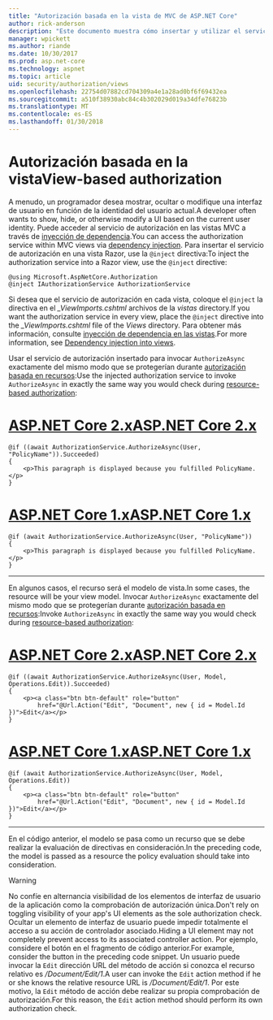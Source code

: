 ```yaml
---
title: "Autorización basada en la vista de MVC de ASP.NET Core"
author: rick-anderson
description: "Este documento muestra cómo insertar y utilizar el servicio de autorización dentro de una vista de ASP.NET Core Razor."
manager: wpickett
ms.author: riande
ms.date: 10/30/2017
ms.prod: asp.net-core
ms.technology: aspnet
ms.topic: article
uid: security/authorization/views
ms.openlocfilehash: 22754d07882cd704309a4e1a28ad0bf6f69432ea
ms.sourcegitcommit: a510f38930abc84c4b302029d019a34dfe76823b
ms.translationtype: MT
ms.contentlocale: es-ES
ms.lasthandoff: 01/30/2018
---
```

# <a name="view-based-authorization"></a><span data-ttu-id="3c8d6-103">Autorización basada en la vista</span><span class="sxs-lookup"><span data-stu-id="3c8d6-103">View-based authorization</span></span>

<span data-ttu-id="3c8d6-104">A menudo, un programador desea mostrar, ocultar o modifique una interfaz de usuario en función de la identidad del usuario actual.</span><span class="sxs-lookup"><span data-stu-id="3c8d6-104">A developer often wants to show, hide, or otherwise modify a UI based on the current user identity.</span></span> <span data-ttu-id="3c8d6-105">Puede acceder al servicio de autorización en las vistas MVC a través de [inyección de dependencia](xref:fundamentals/dependency-injection#fundamentals-dependency-injection).</span><span class="sxs-lookup"><span data-stu-id="3c8d6-105">You can access the authorization service within MVC views via [dependency injection](xref:fundamentals/dependency-injection#fundamentals-dependency-injection).</span></span> <span data-ttu-id="3c8d6-106">Para insertar el servicio de autorización en una vista Razor, use la `@inject` directiva:</span><span class="sxs-lookup"><span data-stu-id="3c8d6-106">To inject the authorization service into a Razor view, use the `@inject` directive:</span></span>

```cshtml
@using Microsoft.AspNetCore.Authorization
@inject IAuthorizationService AuthorizationService
```

<span data-ttu-id="3c8d6-107">Si desea que el servicio de autorización en cada vista, coloque el `@inject` la directiva en el *_ViewImports.cshtml* archivos de la *vistas* directory.</span><span class="sxs-lookup"><span data-stu-id="3c8d6-107">If you want the authorization service in every view, place the `@inject` directive into the *_ViewImports.cshtml* file of the *Views* directory.</span></span> <span data-ttu-id="3c8d6-108">Para obtener más información, consulte [inyección de dependencia en las vistas](xref:mvc/views/dependency-injection).</span><span class="sxs-lookup"><span data-stu-id="3c8d6-108">For more information, see [Dependency injection into views](xref:mvc/views/dependency-injection).</span></span>

<span data-ttu-id="3c8d6-109">Usar el servicio de autorización insertado para invocar `AuthorizeAsync` exactamente del mismo modo que se protegerían durante [autorización basada en recursos](xref:security/authorization/resourcebased#security-authorization-resource-based-imperative):</span><span class="sxs-lookup"><span data-stu-id="3c8d6-109">Use the injected authorization service to invoke `AuthorizeAsync` in exactly the same way you would check during [resource-based authorization](xref:security/authorization/resourcebased#security-authorization-resource-based-imperative):</span></span>

# <a name="aspnet-core-2xtabaspnetcore2x"></a>[<span data-ttu-id="3c8d6-110">ASP.NET Core 2.x</span><span class="sxs-lookup"><span data-stu-id="3c8d6-110">ASP.NET Core 2.x</span></span>](#tab/aspnetcore2x)

```cshtml
@if ((await AuthorizationService.AuthorizeAsync(User, "PolicyName")).Succeeded)
{
    <p>This paragraph is displayed because you fulfilled PolicyName.</p>
}
```

# <a name="aspnet-core-1xtabaspnetcore1x"></a>[<span data-ttu-id="3c8d6-111">ASP.NET Core 1.x</span><span class="sxs-lookup"><span data-stu-id="3c8d6-111">ASP.NET Core 1.x</span></span>](#tab/aspnetcore1x)

```cshtml
@if (await AuthorizationService.AuthorizeAsync(User, "PolicyName"))
{
    <p>This paragraph is displayed because you fulfilled PolicyName.</p>
}
```

---

<span data-ttu-id="3c8d6-112">En algunos casos, el recurso será el modelo de vista.</span><span class="sxs-lookup"><span data-stu-id="3c8d6-112">In some cases, the resource will be your view model.</span></span> <span data-ttu-id="3c8d6-113">Invocar `AuthorizeAsync` exactamente del mismo modo que se protegerían durante [autorización basada en recursos](xref:security/authorization/resourcebased#security-authorization-resource-based-imperative):</span><span class="sxs-lookup"><span data-stu-id="3c8d6-113">Invoke `AuthorizeAsync` in exactly the same way you would check during [resource-based authorization](xref:security/authorization/resourcebased#security-authorization-resource-based-imperative):</span></span>

# <a name="aspnet-core-2xtabaspnetcore2x"></a>[<span data-ttu-id="3c8d6-114">ASP.NET Core 2.x</span><span class="sxs-lookup"><span data-stu-id="3c8d6-114">ASP.NET Core 2.x</span></span>](#tab/aspnetcore2x)

```cshtml
@if ((await AuthorizationService.AuthorizeAsync(User, Model, Operations.Edit)).Succeeded)
{
    <p><a class="btn btn-default" role="button"
        href="@Url.Action("Edit", "Document", new { id = Model.Id })">Edit</a></p>
}
```

# <a name="aspnet-core-1xtabaspnetcore1x"></a>[<span data-ttu-id="3c8d6-115">ASP.NET Core 1.x</span><span class="sxs-lookup"><span data-stu-id="3c8d6-115">ASP.NET Core 1.x</span></span>](#tab/aspnetcore1x)

```cshtml
@if (await AuthorizationService.AuthorizeAsync(User, Model, Operations.Edit))
{
    <p><a class="btn btn-default" role="button"
        href="@Url.Action("Edit", "Document", new { id = Model.Id })">Edit</a></p>
}
```

---

<span data-ttu-id="3c8d6-116">En el código anterior, el modelo se pasa como un recurso que se debe realizar la evaluación de directivas en consideración.</span><span class="sxs-lookup"><span data-stu-id="3c8d6-116">In the preceding code, the model is passed as a resource the policy evaluation should take into consideration.</span></span>

> [!WARNING]
> <span data-ttu-id="3c8d6-117">No confíe en alternancia visibilidad de los elementos de interfaz de usuario de la aplicación como la comprobación de autorización única.</span><span class="sxs-lookup"><span data-stu-id="3c8d6-117">Don't rely on toggling visibility of your app's UI elements as the sole authorization check.</span></span> <span data-ttu-id="3c8d6-118">Ocultar un elemento de interfaz de usuario puede impedir totalmente el acceso a su acción de controlador asociado.</span><span class="sxs-lookup"><span data-stu-id="3c8d6-118">Hiding a UI element may not completely prevent access to its associated controller action.</span></span> <span data-ttu-id="3c8d6-119">Por ejemplo, considere el botón en el fragmento de código anterior.</span><span class="sxs-lookup"><span data-stu-id="3c8d6-119">For example, consider the button in the preceding code snippet.</span></span> <span data-ttu-id="3c8d6-120">Un usuario puede invocar la `Edit` dirección URL del método de acción si conozca el recurso relativo es */Document/Edit/1*.</span><span class="sxs-lookup"><span data-stu-id="3c8d6-120">A user can invoke the `Edit` action method if he or she knows the relative resource URL is */Document/Edit/1*.</span></span> <span data-ttu-id="3c8d6-121">Por este motivo, la `Edit` método de acción debe realizar su propia comprobación de autorización.</span><span class="sxs-lookup"><span data-stu-id="3c8d6-121">For this reason, the `Edit` action method should perform its own authorization check.</span></span>
